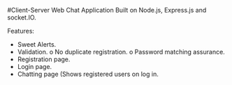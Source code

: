#Client-Server Web Chat Application
Built on Node.js, Express.js and socket.IO.

Features:
 - Sweet Alerts.
 - Validation.
 	o No duplicate registration.
 	o Password matching assurance.
 - Registration page.
 - Login page.
 - Chatting page (Shows registered users on log in.